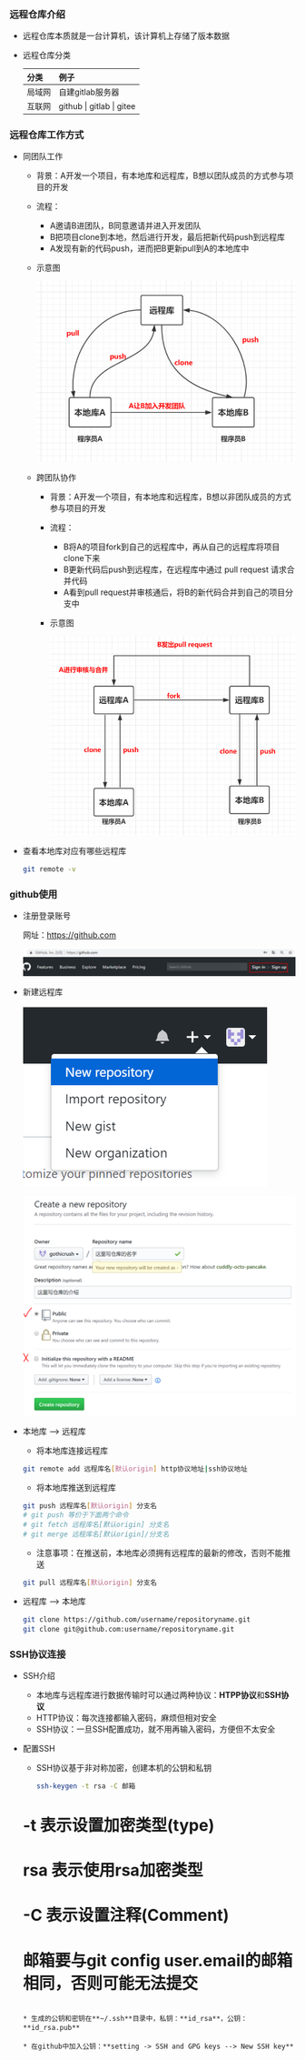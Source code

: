 ### 远程仓库介绍

* 远程仓库本质就是一台计算机，该计算机上存储了版本数据

* 远程仓库分类

  | 分类   | 例子                      |
  | ------ | ------------------------- |
  | 局域网 | 自建gitlab服务器          |
  | 互联网 | github \| gitlab \| gitee |

  

### 远程仓库工作方式

* 同团队工作
  * 背景：A开发一个项目，有本地库和远程库，B想以团队成员的方式参与项目的开发

  * 流程：

    * A邀请B进团队，B同意邀请并进入开发团队
    * B把项目clone到本地，然后进行开发，最后把新代码push到远程库
    * A发现有新的代码push，进而把B更新pull到A的本地库中

  * 示意图

    ![](./images/同团队协作.png)

  * 跨团队协作
    * 背景：A开发一个项目，有本地库和远程库，B想以非团队成员的方式参与项目的开发

    * 流程：
      * B将A的项目fork到自己的远程库中，再从自己的远程库将项目clone下来
      * B更新代码后push到远程库，在远程库中通过 pull request 请求合并代码
      * A看到pull request并审核通后，将B的新代码合并到自己的项目分支中

    * 示意图

      ![](./images/跨团队协作.png)

* 查看本地库对应有哪些远程库

  ```bash
  git remote -v
  ```




### github使用

* 注册登录账号

  网址：https://github.com

  ![](./images/github登录与注册.png)

* 新建远程库

  ![](./images/新建远程库1.png)

  ![](./images/新建远程库2.png)

* 本地库 --> 远程库

  * 将本地库连接远程库

  ```bash
  git remote add 远程库名[默认origin] http协议地址|ssh协议地址
  ```

  * 将本地库推送到远程库

  ```bash
  git push 远程库名[默认origin] 分支名
  # git push 等价于下面两个命令
  # git fetch 远程库名[默认origin] 分支名
  # git merge 远程库名[默认origin]/分支名
  ```

  * 注意事项：在推送前，本地库必须拥有远程库的最新的修改，否则不能推送

  ```bash
  git pull 远程库名[默认origin] 分支名
  ```

* 远程库 --> 本地库

  ```bash
  git clone https://github.com/username/repositoryname.git
  git clone git@github.com:username/repositoryname.git
  ```

  

### SSH协议连接

* SSH介绍

  * 本地库与远程库进行数据传输时可以通过两种协议：**HTPP协议**和**SSH协议**
  * HTTP协议：每次连接都输入密码，麻烦但相对安全
  * SSH协议：一旦SSH配置成功，就不用再输入密码，方便但不太安全

* 配置SSH

  * SSH协议基于非对称加密，创建本机的公钥和私钥

    ```bash
    ssh-keygen -t rsa -C 邮箱 
    
  # -t 表示设置加密类型(type)
    # rsa 表示使用rsa加密类型
  # -C 表示设置注释(Comment)
    # 邮箱要与git config user.email的邮箱相同，否则可能无法提交
    ```
  
  * 生成的公钥和密钥在**~/.ssh**目录中，私钥：**id_rsa**，公钥：**id_rsa.pub**
  
  * 在github中加入公钥：**setting -> SSH and GPG keys --> New SSH key**